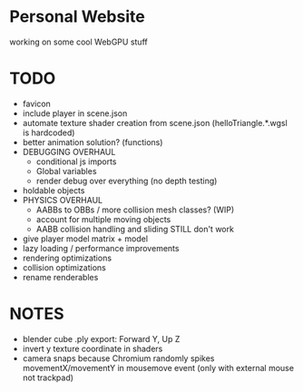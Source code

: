 # Personal Website

working on some cool WebGPU stuff

# TODO
- favicon
- include player in scene.json
- automate texture shader creation from scene.json (helloTriangle.\*.wgsl is hardcoded)
- better animation solution? (functions)
- DEBUGGING OVERHAUL
    - conditional js imports
    - Global variables
    - render debug over everything (no depth testing)
- holdable objects
- PHYSICS OVERHAUL
    - AABBs to OBBs / more collision mesh classes? (WIP)
    - account for multiple moving objects
    - AABB collision handling and sliding STILL don't work
- give player model matrix + model
- lazy loading / performance improvements
- rendering optimizations
- collision optimizations
- rename renderables

# NOTES
- blender cube .ply export: Forward Y, Up Z
- invert y texture coordinate in shaders
- camera snaps because Chromium randomly spikes movementX/movementY in mousemove event (only with external mouse not trackpad)